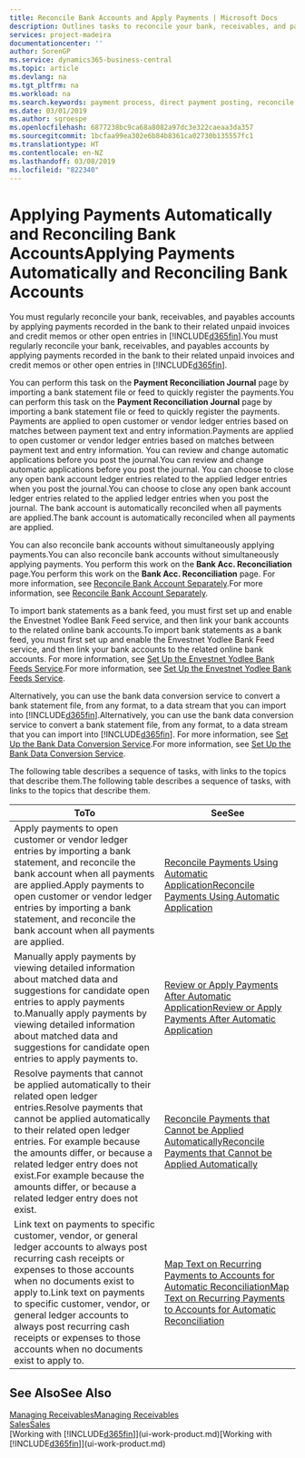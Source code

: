 ```yaml
---
title: Reconcile Bank Accounts and Apply Payments | Microsoft Docs
description: Outlines tasks to reconcile your bank, receivables, and payables accounts, post cash receipts or expenses, and apply payments automatically.
services: project-madeira
documentationcenter: ''
author: SorenGP
ms.service: dynamics365-business-central
ms.topic: article
ms.devlang: na
ms.tgt_pltfrm: na
ms.workload: na
ms.search.keywords: payment process, direct payment posting, reconcile payment, expenses, cash receipts
ms.date: 03/01/2019
ms.author: sgroespe
ms.openlocfilehash: 6877238bc9ca68a8082a97dc3e322caeaa3da357
ms.sourcegitcommit: 1bcfaa99ea302e6b84b8361ca02730b135557fc1
ms.translationtype: HT
ms.contentlocale: en-NZ
ms.lasthandoff: 03/08/2019
ms.locfileid: "822340"
---
```

# <a name="applying-payments-automatically-and-reconciling-bank-accounts"></a><span data-ttu-id="887ad-103">Applying Payments Automatically and Reconciling Bank Accounts</span><span class="sxs-lookup"><span data-stu-id="887ad-103">Applying Payments Automatically and Reconciling Bank Accounts</span></span>
<span data-ttu-id="887ad-104">You must regularly reconcile your bank, receivables, and payables accounts by applying payments recorded in the bank to their related unpaid invoices and credit memos or other open entries in [!INCLUDE[d365fin](includes/d365fin_md.md)].</span><span class="sxs-lookup"><span data-stu-id="887ad-104">You must regularly reconcile your bank, receivables, and payables accounts by applying payments recorded in the bank to their related unpaid invoices and credit memos or other open entries in [!INCLUDE[d365fin](includes/d365fin_md.md)].</span></span>  

<span data-ttu-id="887ad-105">You can perform this task on the **Payment Reconciliation Journal** page by importing a bank statement file or feed to quickly register the payments.</span><span class="sxs-lookup"><span data-stu-id="887ad-105">You can perform this task on the **Payment Reconciliation Journal** page by importing a bank statement file or feed to quickly register the payments.</span></span> <span data-ttu-id="887ad-106">Payments are applied to open customer or vendor ledger entries based on matches between payment text and entry information.</span><span class="sxs-lookup"><span data-stu-id="887ad-106">Payments are applied to open customer or vendor ledger entries based on matches between payment text and entry information.</span></span> <span data-ttu-id="887ad-107">You can review and change automatic applications before you post the journal.</span><span class="sxs-lookup"><span data-stu-id="887ad-107">You can review and change automatic applications before you post the journal.</span></span> <span data-ttu-id="887ad-108">You can choose to close any open bank account ledger entries related to the applied ledger entries when you post the journal.</span><span class="sxs-lookup"><span data-stu-id="887ad-108">You can choose to close any open bank account ledger entries related to the applied ledger entries when you post the journal.</span></span> <span data-ttu-id="887ad-109">The bank account is automatically reconciled when all payments are applied.</span><span class="sxs-lookup"><span data-stu-id="887ad-109">The bank account is automatically reconciled when all payments are applied.</span></span>

<span data-ttu-id="887ad-110">You can also reconcile bank accounts without simultaneously applying payments.</span><span class="sxs-lookup"><span data-stu-id="887ad-110">You can also reconcile bank accounts without simultaneously applying payments.</span></span> <span data-ttu-id="887ad-111">You perform this work on the **Bank Acc. Reconciliation** page.</span><span class="sxs-lookup"><span data-stu-id="887ad-111">You perform this work on the **Bank Acc. Reconciliation** page.</span></span> <span data-ttu-id="887ad-112">For more information, see [Reconcile Bank Account Separately](bank-how-reconcile-bank-accounts-separately.md).</span><span class="sxs-lookup"><span data-stu-id="887ad-112">For more information, see [Reconcile Bank Account Separately](bank-how-reconcile-bank-accounts-separately.md).</span></span>   

<span data-ttu-id="887ad-113">To import bank statements as a bank feed, you must first set up and enable the Envestnet Yodlee Bank Feed service, and then link your bank accounts to the related online bank accounts.</span><span class="sxs-lookup"><span data-stu-id="887ad-113">To import bank statements as a bank feed, you must first set up and enable the Envestnet Yodlee Bank Feed service, and then link your bank accounts to the related online bank accounts.</span></span> <span data-ttu-id="887ad-114">For more information, see [Set Up the Envestnet Yodlee Bank Feeds Service](bank-how-setup-bank-statement-service.md).</span><span class="sxs-lookup"><span data-stu-id="887ad-114">For more information, see [Set Up the Envestnet Yodlee Bank Feeds Service](bank-how-setup-bank-statement-service.md).</span></span>  

<span data-ttu-id="887ad-115">Alternatively, you can use the bank data conversion service to convert a bank statement file, from any format, to a data stream that you can import into [!INCLUDE[d365fin](includes/d365fin_md.md)].</span><span class="sxs-lookup"><span data-stu-id="887ad-115">Alternatively, you can use the bank data conversion service to convert a bank statement file, from any format, to a data stream that you can import into [!INCLUDE[d365fin](includes/d365fin_md.md)].</span></span> <span data-ttu-id="887ad-116">For more information, see [Set Up the Bank Data Conversion Service](bank-how-setup-bank-data-conversion-service.md).</span><span class="sxs-lookup"><span data-stu-id="887ad-116">For more information, see [Set Up the Bank Data Conversion Service](bank-how-setup-bank-data-conversion-service.md).</span></span>  

<span data-ttu-id="887ad-117">The following table describes a sequence of tasks, with links to the topics that describe them.</span><span class="sxs-lookup"><span data-stu-id="887ad-117">The following table describes a sequence of tasks, with links to the topics that describe them.</span></span>  

| <span data-ttu-id="887ad-118">To</span><span class="sxs-lookup"><span data-stu-id="887ad-118">To</span></span> | <span data-ttu-id="887ad-119">See</span><span class="sxs-lookup"><span data-stu-id="887ad-119">See</span></span> |
| --- | --- |
| <span data-ttu-id="887ad-120">Apply payments to open customer or vendor ledger entries by importing a bank statement, and reconcile the bank account when all payments are applied.</span><span class="sxs-lookup"><span data-stu-id="887ad-120">Apply payments to open customer or vendor ledger entries by importing a bank statement, and reconcile the bank account when all payments are applied.</span></span> |[<span data-ttu-id="887ad-121">Reconcile Payments Using Automatic Application</span><span class="sxs-lookup"><span data-stu-id="887ad-121">Reconcile Payments Using Automatic Application</span></span>](receivables-how-reconcile-payments-auto-application.md) |
| <span data-ttu-id="887ad-122">Manually apply payments by viewing detailed information about matched data and suggestions for candidate open entries to apply payments to.</span><span class="sxs-lookup"><span data-stu-id="887ad-122">Manually apply payments by viewing detailed information about matched data and suggestions for candidate open entries to apply payments to.</span></span> |[<span data-ttu-id="887ad-123">Review or Apply Payments After Automatic Application</span><span class="sxs-lookup"><span data-stu-id="887ad-123">Review or Apply Payments After Automatic Application</span></span>](receivables-how-review-apply-payments-auto-application.md) |
| <span data-ttu-id="887ad-124">Resolve payments that cannot be applied automatically to their related open ledger entries.</span><span class="sxs-lookup"><span data-stu-id="887ad-124">Resolve payments that cannot be applied automatically to their related open ledger entries.</span></span> <span data-ttu-id="887ad-125">For example because the amounts differ, or because a related ledger entry does not exist.</span><span class="sxs-lookup"><span data-stu-id="887ad-125">For example because the amounts differ, or because a related ledger entry does not exist.</span></span> |[<span data-ttu-id="887ad-126">Reconcile Payments that Cannot be Applied Automatically</span><span class="sxs-lookup"><span data-stu-id="887ad-126">Reconcile Payments that Cannot be Applied Automatically</span></span>](receivables-how-reconcile-payments-cannot-apply-auto.md) |
| <span data-ttu-id="887ad-127">Link text on payments to specific customer, vendor, or general ledger accounts to always post recurring cash receipts or expenses to those accounts when no documents exist to apply to.</span><span class="sxs-lookup"><span data-stu-id="887ad-127">Link text on payments to specific customer, vendor, or general ledger accounts to always post recurring cash receipts or expenses to those accounts when no documents exist to apply to.</span></span> |[<span data-ttu-id="887ad-128">Map Text on Recurring Payments to Accounts for Automatic Reconciliation</span><span class="sxs-lookup"><span data-stu-id="887ad-128">Map Text on Recurring Payments to Accounts for Automatic Reconciliation</span></span>](receivables-how-map-text-recurring-payments-accounts-auto-reconcilliation.md) |

## <a name="see-also"></a><span data-ttu-id="887ad-129">See Also</span><span class="sxs-lookup"><span data-stu-id="887ad-129">See Also</span></span>
[<span data-ttu-id="887ad-130">Managing Receivables</span><span class="sxs-lookup"><span data-stu-id="887ad-130">Managing Receivables</span></span>](receivables-manage-receivables.md)  
[<span data-ttu-id="887ad-131">Sales</span><span class="sxs-lookup"><span data-stu-id="887ad-131">Sales</span></span>](sales-manage-sales.md)  
<span data-ttu-id="887ad-132">[Working with [!INCLUDE[d365fin](includes/d365fin_md.md)]](ui-work-product.md)</span><span class="sxs-lookup"><span data-stu-id="887ad-132">[Working with [!INCLUDE[d365fin](includes/d365fin_md.md)]](ui-work-product.md)</span></span>
